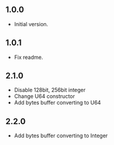 ## 1.0.0

- Initial version.

## 1.0.1

- Fix readme.

## 2.1.0

- Disable 128bit, 256bit integer
- Change U64 constructor
- Add bytes buffer converting to U64

## 2.2.0

- Add bytes buffer converting to Integer